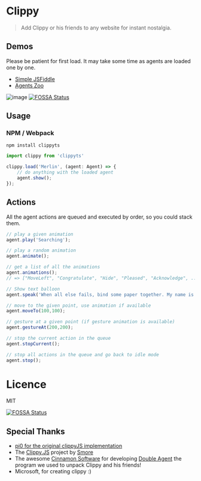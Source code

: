 # Clippy
> Add Clippy or his friends to any website for instant nostalgia.

## Demos

Please be patient for first load. It may take some time as agents are loaded one by one.

- [Simple JSFiddle](https://jsfiddle.net/pi0/rtw8p05k)
- [Agents Zoo](https://pi0.github.io/clippyjs/demo/index.html) 

![image](https://user-images.githubusercontent.com/5158436/27002340-c221cc06-4df4-11e7-9438-050a3ad8ecde.png)
[![FOSSA Status](https://app.fossa.io/api/projects/git%2Bhttps%3A%2F%2Fgithub.com%2Fpi0%2Fclippyjs.svg?type=shield)](https://app.fossa.io/projects/git%2Bhttps%3A%2F%2Fgithub.com%2Fpi0%2Fclippyjs?ref=badge_shield)


## Usage


### NPM / Webpack

```
npm install clippyts
```

```ts
import clippy from 'clippyts'

clippy.load('Merlin', (agent: Agent) => {
    // do anything with the loaded agent
    agent.show();
});
```

## Actions
All the agent actions are queued and executed by order, so you could stack them.

```javascript
// play a given animation
agent.play('Searching');

// play a random animation
agent.animate();

// get a list of all the animations
agent.animations();
// => ["MoveLeft", "Congratulate", "Hide", "Pleased", "Acknowledge", ...]

// Show text balloon
agent.speak('When all else fails, bind some paper together. My name is Clippy.');

// move to the given point, use animation if available
agent.moveTo(100,100);

// gesture at a given point (if gesture animation is available)
agent.gestureAt(200,200);

// stop the current action in the queue
agent.stopCurrent();

// stop all actions in the queue and go back to idle mode
agent.stop();
```


# Licence
MIT

[![FOSSA Status](https://app.fossa.io/api/projects/git%2Bhttps%3A%2F%2Fgithub.com%2Fpi0%2Fclippyjs.svg?type=large)](https://app.fossa.io/projects/git%2Bhttps%3A%2F%2Fgithub.com%2Fpi0%2Fclippyjs?ref=badge_large)

## Special Thanks
- [pi0 for the original clippyJS implementation](https://github.com/pi0/clippyjs)
- The [Clippy.JS](http://smore.com/clippy-js) project by [Smore](http://smore.com)
- The awesome [Cinnamon Software](http://www.cinnamonsoftware.com/) for developing [Double Agent](http://doubleagent.sourceforge.net/)
the program we used to unpack Clippy and his friends!
- Microsoft, for creating clippy :)